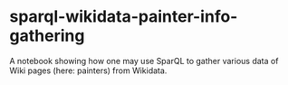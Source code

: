 # sparql-wikidata-painter-info-gathering
A notebook showing how one may use SparQL to gather various data of Wiki pages (here: painters) from Wikidata.
